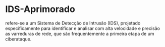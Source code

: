 # IDS-Aprimorado
refere-se a um Sistema de Detecção de Intrusão (IDS), projetado especificamente para identificar e analisar com alta velocidade e precisão as varreduras de rede, que são frequentemente a primeira etapa de um ciberataque.
